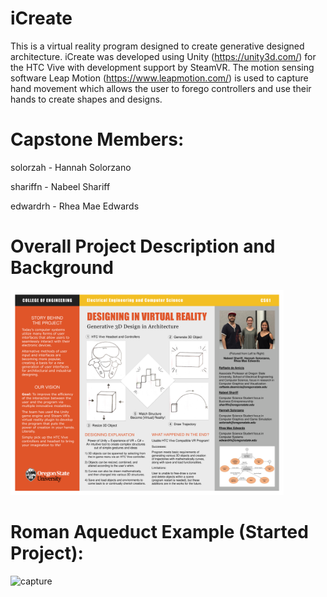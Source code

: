 # iCreate

  This is a virtual reality program designed to create generative designed architecture. 
  iCreate was developed using Unity (https://unity3d.com/) for the HTC Vive with development support by SteamVR. 
  The motion sensing software Leap Motion (https://www.leapmotion.com/) is used to capture hand movement which 
  allows the user to forego controllers and use their hands to create shapes and designs.
  
# Capstone Members:

  solorzah - Hannah Solorzano
  
  shariffn - Nabeel Shariff
  
  edwardrh - Rhea Mae Edwards

# Overall Project Description and Background

<img width="437" alt="capture" src="Engineering Expo 2018/Poster/CS61_Expo_Poster.pdf">
  
# Roman Aqueduct Example (Started Project):

<img width="437" alt="capture" src="https://user-images.githubusercontent.com/20174370/31916394-63030d20-b807-11e7-8df9-5a46f349cf43.PNG">
